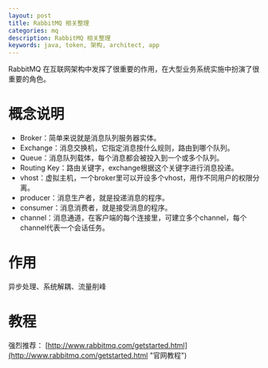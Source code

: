 ```yaml
---
layout: post
title: RabbitMQ 相关整理
categories: mq
description: RabbitMQ 相关整理
keywords: java, token, 架构, architect, app
---
```


RabbitMQ 在互联网架构中发挥了很重要的作用，在大型业务系统实施中扮演了很重要的角色。

# 概念说明

- Broker：简单来说就是消息队列服务器实体。
- Exchange：消息交换机，它指定消息按什么规则，路由到哪个队列。
- Queue：消息队列载体，每个消息都会被投入到一个或多个队列。
- Routing Key：路由关键字，exchange根据这个关键字进行消息投递。
- vhost：虚拟主机，一个broker里可以开设多个vhost，用作不同用户的权限分离。
- producer：消息生产者，就是投递消息的程序。
- consumer：消息消费者，就是接受消息的程序。
- channel：消息通道，在客户端的每个连接里，可建立多个channel，每个channel代表一个会话任务。

# 作用

异步处理、系统解耦、流量削峰

# 教程

强烈推荐： [http://www.rabbitmq.com/getstarted.html](http://www.rabbitmq.com/getstarted.html "官网教程")

